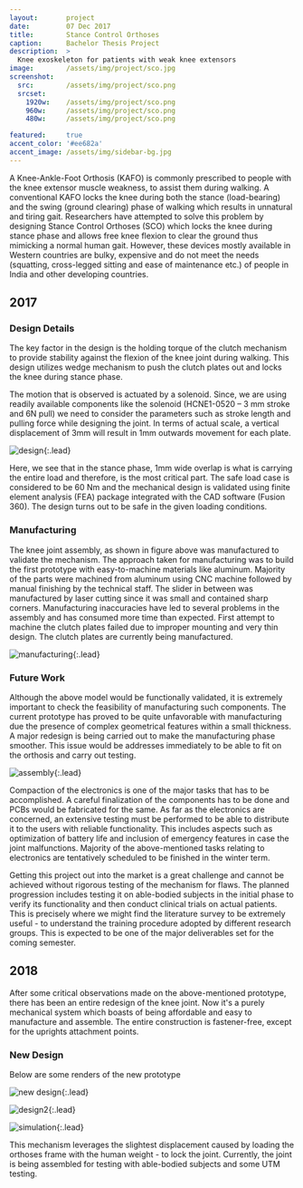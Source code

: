 ```yaml
---
layout:       project
date:         07 Dec 2017
title:        Stance Control Orthoses
caption:      Bachelor Thesis Project
description:  >
  Knee exoskeleton for patients with weak knee extensors
image:        /assets/img/project/sco.jpg
screenshot:
  src:        /assets/img/project/sco.png
  srcset:
    1920w:    /assets/img/project/sco.png
    960w:     /assets/img/project/sco.png
    480w:     /assets/img/project/sco.png

featured:     true
accent_color: '#ee682a'
accent_image: /assets/img/sidebar-bg.jpg
---
```

A Knee-Ankle-Foot Orthosis (KAFO) is commonly prescribed to people with the knee extensor muscle weakness, to assist them during walking. A conventional KAFO locks the knee during both the stance (load-bearing) and the swing (ground clearing) phase of walking which results in unnatural and tiring gait. Researchers have attempted to solve this problem by designing Stance Control Orthoses (SCO) which locks the knee during stance phase and allows free knee flexion to clear the ground thus mimicking a normal human gait. However, these devices mostly available in Western countries are bulky, expensive and do not meet the needs (squatting, cross-legged sitting and ease of maintenance etc.) of people in India and other developing countries.

## 2017

### Design Details

The key factor in the design is the holding torque of the clutch mechanism to provide stability against the flexion of the knee joint during walking. This design utilizes wedge mechanism to push the clutch plates out and locks the knee during stance phase.

The motion that is observed is actuated by a solenoid. Since, we are using readily available components like the solenoid (HCNE1-0520 – 3 mm stroke and 6N pull) we need to consider the parameters such as stroke length and pulling force while designing the joint. In terms of actual scale, a vertical displacement of 3mm will result in 1mm outwards movement for each plate.

![design](ani.gif){:.lead}

Here, we see that in the stance phase, 1mm wide overlap is what is carrying the entire load and therefore, is the most critical part. The safe load case is considered to be 60 Nm and the mechanical design is validated using finite element analysis (FEA) package integrated with the CAD software (Fusion 360). The design turns out to be safe in the given loading conditions.

### Manufacturing

The knee joint assembly, as shown in figure above was manufactured to validate the mechanism. The approach taken for manufacturing was to build the first prototype with easy-to-machine materials like aluminum. Majority of the parts were machined from aluminum using CNC machine followed by manual finishing by the technical staff. The slider in between was manufactured by laser cutting since it was small and contained sharp corners. Manufacturing inaccuracies have led to several problems in the assembly and has consumed more time than expected. First attempt to machine the clutch plates failed due to improper mounting and very thin design. The clutch plates are currently being manufactured.

![manufacturing](man.png){:.lead}

### Future Work

Although the above model would be functionally validated, it is extremely important to check the feasibility of manufacturing such components. The current prototype has proved to be quite unfavorable with manufacturing due the presence of complex geometrical features within a small thickness. A major redesign is being carried out to make the manufacturing phase smoother. This issue would be addresses immediately to be able to fit on the orthosis and carry out testing.

![assembly](ass.jpg){:.lead}

Compaction of the electronics is one of the major tasks that has to be accomplished. A careful finalization of the components has to be done and PCBs would be fabricated for the same. As far as the electronics are concerned, an extensive testing must be performed to be able to distribute it to the users with reliable functionality. This includes aspects such as optimization of battery life and inclusion of emergency features in case the joint malfunctions. Majority of the above-mentioned tasks relating to electronics are tentatively scheduled to be finished in the winter term.

Getting this project out into the market is a great challenge and cannot be achieved without rigorous testing of the mechanism for flaws. The planned progression includes testing it on able-bodied subjects in the initial phase to verify its functionality and then conduct clinical trials on actual patients. This is precisely where we might find the literature survey to be extremely useful - to understand the training procedure adopted by different research groups. This is expected to be one of the major deliverables set for the coming semester.

## 2018

After some critical observations made on the above-mentioned prototype, there has been an entire redesign of the knee joint. Now it's a purely mechanical system which boasts of being affordable and easy to manufacture and assemble. The entire construction is fastener-free, except for the uprights attachment points.

### New Design

Below are some renders of the new prototype

![new design](R1.png){:.lead}

![design2](ani2.gif){:.lead}

![simulation](sim2.gif){:.lead}

This mechanism leverages the slightest displacement caused by loading the orthoses frame with the human weight - to lock the joint. Currently, the joint is being assembled for testing with able-bodied subjects and some UTM testing.
